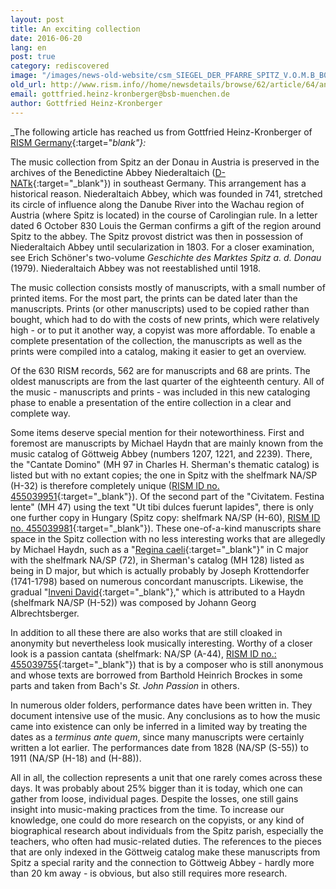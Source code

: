 ```yaml
---
layout: post
title: An exciting collection
date: 2016-06-20
lang: en
post: true
category: rediscovered
image: "/images/news-old-website/csm_SIEGEL_DER_PFARRE_SPITZ_V.O.M.B_B01_gross_02_edf6857d55.jpg"
old_url: http://www.rism.info//home/newsdetails/browse/62/article/64/an-exciting-collection.html
email: gottfried.heinz-kronberger@bsb-muenchen.de
author: Gottfried Heinz-Kronberger
---
```


_The following article has reached us from Gottfried Heinz-Kronberger of [RISM Germany](http://de.rism.info/de/home.html){:target="_blank"}:_

The music collection from Spitz an der Donau in Austria is preserved in the archives of the Benedictine Abbey Niederaltaich ([D-NATk](https://opac.rism.info/search?View=rism&siglum=D-NATk){:target="_blank"}) in southeast Germany. This arrangement has a historical reason. Niederaltaich Abbey, which was founded in 741, stretched its circle of influence along the Danube River into the Wachau region of Austria (where Spitz is located) in the course of Carolingian rule. In a letter dated 6 October 830 Louis the German confirms a gift of the region around Spitz to the abbey. The Spitz provost district was then in possession of Niederaltaich Abbey until secularization in 1803. For a closer examination, see Erich Schöner's two-volume _Geschichte des Marktes Spitz a. d. Donau_ (1979). Niederaltaich Abbey was not reestablished until 1918.

The music collection consists mostly of manuscripts, with a small number of printed items. For the most part, the prints can be dated later than the manuscripts. Prints (or other manuscripts) used to be copied rather than bought, which had to do with the costs of new prints, which were relatively high - or to put it another way, a copyist was more affordable. To enable a complete presentation of the collection, the manuscripts as well as the prints were compiled into a catalog, making it easier to get an overview.

Of the 630 RISM records, 562 are for manuscripts and 68 are prints. The oldest manuscripts are from the last quarter of the eighteenth century. All of the music - manuscripts and prints - was included in this new cataloging phase to enable a presentation of the entire collection in a clear and complete way.

Some items deserve special mention for their noteworthiness. First and foremost are manuscripts by Michael Haydn that are mainly known from the music catalog of Göttweig Abbey (numbers 1207, 1221, and 2239). There, the "Cantate Domino" (MH 97 in Charles H. Sherman's thematic catalog) is listed but with no extant copies; the one in Spitz with the shelfmark NA/SP (H-32) is therefore completely unique ([RISM ID no. 455039951](https://opac.rism.info/search?id=455039951){:target="_blank"}). Of the second part of the "Civitatem. Festina lente" (MH 47) using the text "Ut tibi dulces fuerunt lapides", there is only one further copy in Hungary (Spitz copy: shelfmark NA/SP (H-60), [RISM ID no. 455039981](https://opac.rism.info/search?id=455039981){:target="_blank"}). These one-of-a-kind manuscripts share space in the Spitz collection with no less interesting works that are allegedly by Michael Haydn, such as a "[Regina caeli](https://opac.rism.info/search?id=455039995){:target="_blank"}" in C major with the shelfmark NA/SP (72), in Sherman's catalog (MH 128) listed as being in D major, but which is actually probably by Joseph Krottendorfer (1741-1798) based on numerous concordant manuscripts. Likewise, the gradual "[Inveni David](https://opac.rism.info/search?id=455039973){:target="_blank"}," which is attributed to a Haydn (shelfmark NA/SP (H-52)) was composed by Johann Georg Albrechtsberger.

In addition to all these there are also works that are still cloaked in anonymity but nevertheless look musically interesting. Worthy of a closer look is a passion cantata (shelfmark: NA/SP (A-44), [RISM ID no.: 455039755](https://opac.rism.info/search?id=455039755){:target="_blank"}) that is by a composer who is still anonymous and whose texts are borrowed from Barthold Heinrich Brockes in some parts and taken from Bach's _St. John Passion_ in others.

In numerous older folders, performance dates have been written in. They document intensive use of the music. Any conclusions as to how the music came into existence can only be inferred in a limited way by treating the dates as a _terminus ante quem_, since many manuscripts were certainly written a lot earlier. The performances date from 1828 (NA/SP (S-55)) to 1911 (NA/SP (H-18) and (H-88)).

All in all, the collection represents a unit that one rarely comes across these days. It was probably about 25% bigger than it is today, which one can gather from loose, individual pages. Despite the losses, one still gains insight into music-making practices from the time. To increase our knowledge, one could do more research on the copyists, or any kind of biographical research about individuals from the Spitz parish, especially the teachers, who often had music-related duties. The references to the pieces that are only indexed in the Göttweig catalog make these manuscripts from Spitz a special rarity and the connection to Göttweig Abbey - hardly more than 20 km away - is obvious, but also still requires more research.
